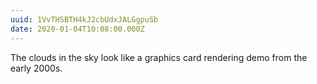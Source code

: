 ```yaml
---
uuid: 1VvTHSBTH4kJ2cbUdxJALGgpuSb
date: 2020-01-04T10:08:00.000Z
---
```


The clouds in the sky look like a graphics card rendering demo from the early 2000s.